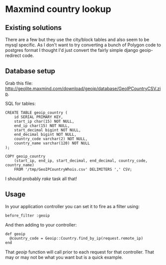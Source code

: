 # Maxmind country lookup

## Existing solutions

There are a few but they use the city/block tables and also seem to be mysql
specific. As I don't want to try converting a bunch of Polygon code to postgres
format I thought I'd just convert the fairly simple django geoip-redirect code.

## Database setup

Grab this file: <http://geolite.maxmind.com/download/geoip/database/GeoIPCountryCSV.zip>.

SQL for tables:

    CREATE TABLE geoip_country (
        id SERIAL PRIMARY KEY,
        start_ip char(15) NOT NULL,
        end_ip char(15) NOT NULL,
        start_decimal bigint NOT NULL,
        end_decimal bigint NOT NULL,
        country_code varchar(2) NOT NULL,
        country_name varchar(120) NOT NULL
    );

    COPY geoip_country
        (start_ip, end_ip, start_decimal, end_decimal, country_code, country_name)
        FROM '/tmp/GeoIPCountryWhois.csv' DELIMITERS ',' CSV;

I should probably *rake* task all that!

## Usage

In your application controller you can set it to fire as a filter using:

    before_filter :geoip

And then adding to your controller:

    def geoip
      @country_code = Geoip::Country.find_by_ip(request.remote_ip)
    end

That *geoip* function will call prior to each request for that controller. That
may or may not be what you want but is a quick example.

